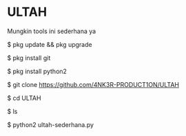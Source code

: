 # ULTAH

Mungkin tools ini sederhana ya

$ pkg update && pkg upgrade

$ pkg install git

$ pkg install python2

$ git clone https://github.com/4NK3R-PRODUCT1ON/ULTAH

$ cd ULTAH

$ ls

$ python2 ultah-sederhana.py
